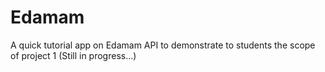 # Edamam
A quick tutorial app on Edamam API to demonstrate to students the scope of project 1 (Still in progress...)
